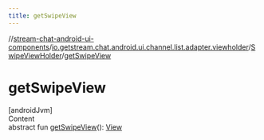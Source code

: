 ```yaml
---
title: getSwipeView
---
```

//[stream-chat-android-ui-components](../../../index.md)/[io.getstream.chat.android.ui.channel.list.adapter.viewholder](../index.md)/[SwipeViewHolder](index.md)/[getSwipeView](getSwipeView.md)



# getSwipeView  
[androidJvm]  
Content  
abstract fun [getSwipeView](getSwipeView.md)(): [View](https://developer.android.com/reference/kotlin/android/view/View.html)  




